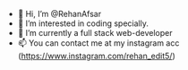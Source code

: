 - 👋 Hi, I’m @RehanAfsar
- 👀 I’m interested in coding specially.
- 🌱 I’m currently a full stack web-developer
- 📫 You can contact me at my instagram acc (https://www.instagram.com/rehan_edit5/)

